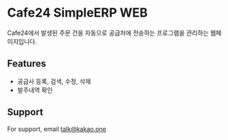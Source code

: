 
# Cafe24 SimpleERP WEB
Cafe24에서 발생된 주문 건을 자동으로 공급처에 전송하는 프로그램을 관리하는 웹페이지입니다.
## Features

- 공급사 등록, 검색, 수정, 삭제
- 발주내역 확인

## Support

For support, email talk@kakao.one


